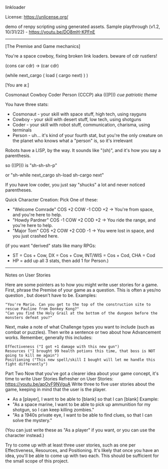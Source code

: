 linkloader

License: https://unlicense.org/

demo of renpy scripting using generated assets. 
Sample playthrough (v1.2, 10/31/22) - https://youtu.be/DO8mH-KPFnE

----
[The Premise and Game mechanics]

You're a space cowboy, fixing broken link loaders. 
beware of cdr rustlers!

(cons car cdr) -> (car cdr)

(while next_cargo ( load ( cargo next) ) )

[You are a:]

Cosmonaut Cowboy Coder Person (CCCP)
aka (((P)))
*cue patriotic theme*

You have three stats:
- Cosmonaut - your skill with space stuff, high tech, using rayguns
- Cowboy - your skill with desert stuff, low tech, using shotguns
- Coder - your skill with robot stuff, communication, charisma, using terminals
- Person - uh... it's kind of your fourth stat, but you're the only creature on the planet who knows what a "person" is, so it's irrelevant

Robots have a LISP, by the way. It sounds like "(sh)", and it's how you say a parenthesis.

so (((P))) is "sh-sh-sh-p"

or "sh-while next_cargo sh-load sh-cargo next"

If you have low coder, you just say "shucks" a lot and never noticed parentheses.

Quick Character Creation: Pick One of these:

- "Welcome Comrade" COS +2 COW -1 COD +2 -> You're from space, and you're here to help.
- "Howdy Pardner"  COS -1 COW +2 COD +2 -> You ride the range, and you're here to help.
- "Major Tom" COS +2 COW +2 COD -1 -> You were lost in space, and you just crashed here.

(if you want "derived" stats like many RPGs:
- ST = Cos + Cow, DX = Cos + Cow, INT/WIS = Cos + Cod, CHA = Cod
- HP = add up all 3 stats, then add 1 for Person.)


----
Notes on User Stories

Here are some pointers as to how you might write user stories for a game.
First, phrase the  Premise of your game as a question. This is often a yes/no question , but doesn't have to be.
Examples:

    "You're Mario. Can you get to the top of the construction site to rescue Pauline from Donkey Kong?"
    "Can you find the Holy Grail at the bottom of the dungeon before the monsters defeat you?"

Next, make a note of what  Challenge types you want to include (such as combat or puzzles). 
Then write a sentence or two about how  Advancement works. Remember, generally this includes:

    Effectiveness ("I got +1 damage with this new gun")
    Resources ("I brought 99 health potions this time, that boss is NOT going to kill me again")
    Positioning ("This new spell/skill I bought will let me handle this fight differently")

Part Two
Now that you've got a clearer idea about your game concept, it's time to write User Stories
Refresher on User Stories:  https://youtu.be/apOvF9NVguA 
Write three to five user stories about the game, keeping in mind that the user is the player.
- As a [player], I want to be able to [blank] so that I can [blank]
Example:
- "As a space marine, I want to be able to pick up ammunition for my shotgun, so I can keep killing zombies."
- "As a 1940s private eye, I want to be able to find clues, so that I can solve the mystery."

(You can just write these as "As a player" if you want, or you can use the character instead.)

Try to come up with at least three user stories, such as one per Effectiveness, Resources, and Positioning. It's likely that once you have an idea, you'll be able to come up with two each. This should be sufficient for the small scope of this project.
